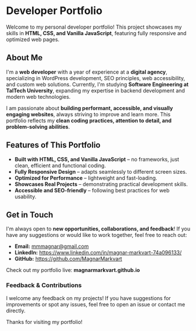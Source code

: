 # Developer Portfolio

Welcome to my personal developer portfolio! This project showcases my skills in **HTML, CSS, and Vanilla JavaScript**, featuring fully responsive and optimized web pages.

## About Me

I'm a **web developer** with a year of experience at a **digital agency**, specializing in WordPress development, SEO principles, web accessibility, and custom web solutions. Currently, I'm studying **Software Engineering at TalTech University**, expanding my expertise in backend development and modern web technologies.

I am passionate about **building performant, accessible, and visually engaging websites**, always striving to improve and learn more. This portfolio reflects my **clean coding practices, attention to detail, and problem-solving abilities**.

## Features of This Portfolio

- **Built with HTML, CSS, and Vanilla JavaScript** – no frameworks, just clean, efficient and functional coding.
- **Fully Responsive Design** – adapts seamlessly to different screen sizes.
- **Optimized for Performance** – lightweight and fast-loading.
- **Showcases Real Projects** – demonstrating practical development skills.
- **Accessible and SEO-friendly** – following best practices for web usability.

## Get in Touch

I'm always open to **new opportunities, collaborations, and feedback**! If you have any suggestions or would like to work together, feel free to reach out:

- **Email:** mmmagnar@gmail.com
- **LinkedIn:** https://www.linkedin.com/in/magnar-markvart-74a096133/
- **GitHub:** https://github.com/MagnarMarkvart

Check out my portfolio live: **magnarmarkvart.github.io**

### Feedback & Contributions

I welcome any feedback on my projects! If you have suggestions for improvements or spot any issues, feel free to open an issue or contact me directly.

Thanks for visiting my portfolio!

